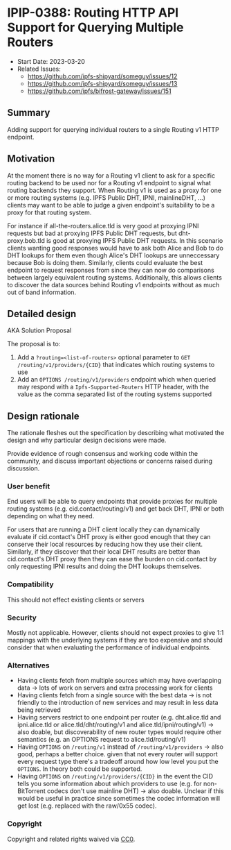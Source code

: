 # IPIP-0388: Routing HTTP API Support for Querying Multiple Routers

<!-- IPIP number should  match its pull request number. After you open a PR,
please update title and include an abbreviated title in the filename too:
`0000-draft-title-abbrev.md`. -->

- Start Date: 2023-03-20
- Related Issues:
  - https://github.com/ipfs-shipyard/someguy/issues/12
  - https://github.com/ipfs-shipyard/someguy/issues/13
  - https://github.com/ipfs/bifrost-gateway/issues/151

## Summary

Adding support for querying individual routers to a single Routing v1 HTTP endpoint.

## Motivation

At the moment there is no way for a Routing v1 client to ask for a specific routing backend to be used nor for a Routing v1 endpoint to signal what routing backends they support. When Routing v1 is used as a proxy for one or more routing systems (e.g. IPFS Public DHT, IPNI, mainlineDHT, ...) clients may want to be able to judge a given endpoint's suitability to be a proxy for that routing system.

For instance if all-the-routers.alice.tld is very good at proxying IPNI requests but bad at proxying IPFS Public DHT requests, but dht-proxy.bob.tld is good at proxying IPFS Public DHT requests. In this scenario clients wanting good responses would have to ask both Alice and Bob to do DHT lookups for them even though Alice's DHT lookups are unneccessary because Bob is doing them. Similarly, clients could evaluate the best endpoint to request responses from since they can now do comparisons between largely equivalent routing systems. Additionally, this allows clients to discover the data sources behind Routing v1 endpoints without as much out of band information.

## Detailed design

AKA Solution Proposal

The proposal is to:
1. Add a `?routing=<list-of-routers>` optional parameter to `GET /routing/v1/providers/{CID}` that indicates which routing systems to use
2. Add an `OPTIONS /routing/v1/providers` endpoint which when queried may respond with a `Ipfs-Supported-Routers` HTTP  header, with the value as the comma separated list of the routing systems supported

## Design rationale

The rationale fleshes out the specification by describing what motivated
the design and why particular design decisions were made.

Provide evidence of rough consensus and working code within the community,
and discuss important objections or concerns raised during discussion.

### User benefit

End users will be able to query endpoints that provide proxies for multiple routing systems (e.g. cid.contact/routing/v1) and get back DHT, IPNI or both depending on what they need.

For users that are running a DHT client locally they can dynamically evaluate if cid.contact's DHT proxy is either good enough that they can conserve their local resources by reducing how they use their client. Similarly, if they discover that their local DHT results are better than cid.contact's DHT proxy then they can ease the burden on cid.contact by only requesting IPNI results and doing the DHT lookups themselves.

### Compatibility

This should not effect existing clients or servers

### Security

Mostly not applicable. However, clients should not expect proxies to give 1:1 mappings with the underlying systems if they are too expensive and should consider that when evaluating the performance of individual endpoints.

### Alternatives

- Having clients fetch from multiple sources which may have overlapping data -> lots of work on servers and extra processing work for clients
- Having clients fetch from a single source with the best data -> is not friendly to the introduction of new services and may result in less data being retrieved
- Having servers restrict to one endpoint per router (e.g. dht.alice.tld and ipni.alice.tld or alice.tld/dht/routing/v1 and alice.tld/ipni/routing/v1) -> also doable, but discoverability of new router types would require other semantics (e.g. an OPTIONS request to alice.tld/routing/v1)
- Having `OPTIONS` on `/routing/v1` instead of `/routing/v1/providers` -> also good, perhaps a better choice. given that not every router will support every request type there's a tradeoff around how low level you put the `OPTIONS`. In theory both could be supported.
- Having `OPTIONS` on `/routing/v1/providers/{CID}` in the event the CID tells you some information about which providers to use (e.g. for non-BitTorrent codecs don't use mainline DHT) -> also doable. Unclear if this would be useful in practice since sometimes the codec information will get lost (e.g. replaced with the raw/0x55 codec).

### Copyright

Copyright and related rights waived via [CC0](https://creativecommons.org/publicdomain/zero/1.0/).
